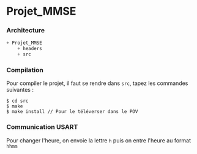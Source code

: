 # Projet_MMSE

### Architecture 

```c
+ Projet_MMSE
    + headers
    + src
```

### Compilation 

Pour compiler le projet, il faut se rendre dans ```src```, tapez les commandes suivantes : 
```shell
$ cd src
$ make
$ make install // Pour le téléverser dans le POV
```
### Communication USART 

Pour changer l'heure, on envoie la lettre ```h``` puis on entre l'heure au format ```hhmm```




